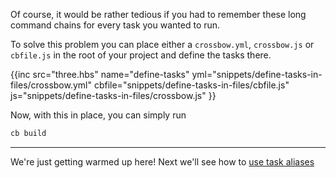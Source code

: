 Of course, it would be rather tedious if you had to remember these long command
chains for every task you wanted to run. 

To solve this problem you can place either
a `crossbow.yml`, `crossbow.js` or `cbfile.js` in the root of your project and define the tasks there.

{{inc 
    src="three.hbs"
    name="define-tasks"
    yml="snippets/define-tasks-in-files/crossbow.yml"
    cbfile="snippets/define-tasks-in-files/cbfile.js"
    js="snippets/define-tasks-in-files/crossbow.js"
}}

Now, with this in place, you can simply run
 
```bash
cb build
```

---

We're just getting warmed up here! Next we'll see 
how to [use task aliases](/docs/use-task-aliases)